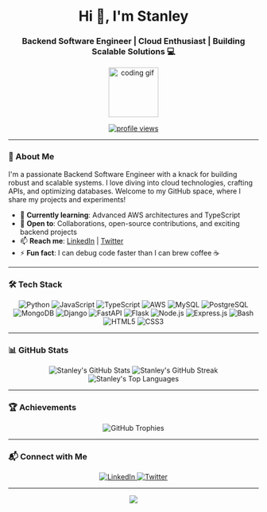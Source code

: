 <h1 align="center">Hi 👋, I'm Stanley</h1>
<h3 align="center">Backend Software Engineer | Cloud Enthusiast | Building Scalable Solutions 💻</h3>

<p align="center">
  <img src="https://media.giphy.com/media/WUlplcMpOCEmTGBtBW/giphy.gif" width="100" alt="coding gif"/>
</p>

<p align="center">
  <a href="https://github.com/Di-nobi">
    <img src="https://komarev.com/ghpvc/?username=Di-nobi&label=Profile%20Views&color=0e75b6&style=flat" alt="profile views"/>
  </a>
</p>

---

### 🚀 About Me
I'm a passionate Backend Software Engineer with a knack for building robust and scalable systems. I love diving into cloud technologies, crafting APIs, and optimizing databases. Welcome to my GitHub space, where I share my projects and experiments!

- 🌱 **Currently learning**: Advanced AWS architectures and TypeScript
- 💼 **Open to**: Collaborations, open-source contributions, and exciting backend projects
- 📫 **Reach me**: [LinkedIn](https://www.linkedin.com/in/dinobi) | [Twitter](https://twitter.com/dinobi_dev)
- ⚡ **Fun fact**: I can debug code faster than I can brew coffee ☕

---

### 🛠️ Tech Stack
<p align="center">
  <img src="https://img.shields.io/badge/Python-3776AB?style=flat-square&logo=python&logoColor=white" alt="Python"/>
  <img src="https://img.shields.io/badge/JavaScript-F7DF1E?style=flat-square&logo=javascript&logoColor=black" alt="JavaScript"/>
  <img src="https://img.shields.io/badge/TypeScript-3178C6?style=flat-square&logo=typescript&logoColor=white" alt="TypeScript"/>
  <img src="https://img.shields.io/badge/AWS-232F3E?style=flat-square&logo=amazonaws&logoColor=white" alt="AWS"/>
  <img src="https://img.shields.io/badge/MySQL-4479A1?style=flat-square&logo=mysql&logoColor=white" alt="MySQL"/>
  <img src="https://img.shields.io/badge/PostgreSQL-4169E1?style=flat-square&logo=postgresql&logoColor=white" alt="PostgreSQL"/>
  <img src="https://img.shields.io/badge/MongoDB-47A248?style=flat-square&logo=mongodb&logoColor=white" alt="MongoDB"/>
  <img src="https://img.shields.io/badge/Django-092E20?style=flat-square&logo=django&logoColor=white" alt="Django"/>
  <img src="https://img.shields.io/badge/FastAPI-009688?style=flat-square&logo=fastapi&logoColor=white" alt="FastAPI"/>
  <img src="https://img.shields.io/badge/Flask-000000?style=flat-square&logo=flask&logoColor=white" alt="Flask"/>
  <img src="https://img.shields.io/badge/Node.js-339933?style=flat-square&logo=nodedotjs&logoColor=white" alt="Node.js"/>
  <img src="https://img.shields.io/badge/Express.js-000000?style=flat-square&logo=express&logoColor=white" alt="Express.js"/>
  <img src="https://img.shields.io/badge/Bash-4EAA25?style=flat-square&logo=gnubash&logoColor=white" alt="Bash"/>
  <img src="https://img.shields.io/badge/HTML5-E34F26?style=flat-square&logo=html5&logoColor=white" alt="HTML5"/>
  <img src="https://img.shields.io/badge/CSS3-1572B6?style=flat-square&logo=css3&logoColor=white" alt="CSS3"/>
</p>

---

### 📊 GitHub Stats
<p align="center">
  <img src="https://github-readme-stats.vercel.app/api?username=Di-nobi&show_icons=true&theme=radical&hide_border=true" alt="Stanley's GitHub Stats"/>
  <img src="https://github-readme-streak-stats.herokuapp.com/?user=Di-nobi&theme=radical&hide_border=true" alt="Stanley's GitHub Streak"/>
  <img src="https://github-readme-stats.vercel.app/api/top-langs/?username=Di-nobi&langs_count=8&layout=compact&theme=radical&hide_border=true" alt="Stanley's Top Languages"/>
</p>

---

### 🏆 Achievements
<p align="center">
  <img src="https://github-profile-trophy.vercel.app/?username=Di-nobi&theme=radical&no-frame=true&margin-w=10" alt="GitHub Trophies"/>
</p>

---

### 📬 Connect with Me
<p align="center">
  <a href="https://www.linkedin.com/in/dinobi">
    <img src="https://img.shields.io/badge/LinkedIn-0077B5?style=for-the-badge&logo=linkedin&logoColor=white" alt="LinkedIn"/>
  </a>
  <a href="https://twitter.com/dinobi_dev">
    <img src="https://img.shields.io/badge/Twitter-1DA1F2?style=for-the-badge&logo=twitter&logoColor=white" alt="Twitter"/>
  </a>
</p>

---

<p align="center">
  <img src="https://capsule-render.vercel.app/api?type=waving&color=gradient&height=60&section=footer"/>
</p>
